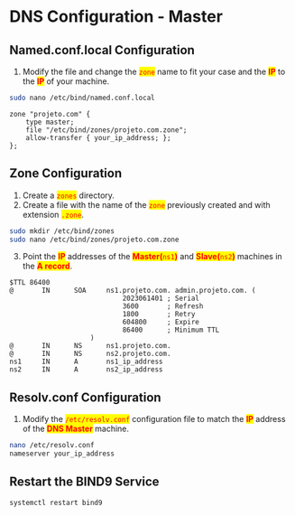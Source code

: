 # DNS Configuration - Master

## Named.conf.local Configuration

1. Modify the file and change the <mark style="color:red;">`zone`</mark> name to fit your case and the <mark style="color:red;">**IP**</mark> to the <mark style="color:red;">**IP**</mark> of your machine.

```bash
sudo nano /etc/bind/named.conf.local
```

```dns-zone-file
zone "projeto.com" {
    type master;
    file "/etc/bind/zones/projeto.com.zone";
    allow-transfer { your_ip_address; };
};
```

## Zone Configuration

1. Create a <mark style="color:red;">`zones`</mark> directory.
2. Create a file with the name of the <mark style="color:red;">`zone`</mark> previously created and with extension <mark style="color:red;">`.zone`</mark>.

```bash
sudo mkdir /etc/bind/zones
sudo nano /etc/bind/zones/projeto.com.zone
```

3. Point the <mark style="color:red;">**IP**</mark> addresses of the <mark style="color:red;">**Master(**</mark><mark style="color:red;">`ns1`</mark><mark style="color:red;">**)**</mark> and <mark style="color:red;">**Slave(**</mark><mark style="color:red;">`ns2`</mark><mark style="color:red;">**)**</mark> machines in the <mark style="color:red;">**A record**</mark>.

```dns-zone-file
$TTL 86400
@       IN      SOA     ns1.projeto.com. admin.projeto.com. (
                            2023061401 ; Serial
                            3600       ; Refresh
                            1800       ; Retry
                            604800     ; Expire
                            86400      ; Minimum TTL
                    )
@       IN      NS      ns1.projeto.com.
@       IN      NS      ns2.projeto.com.
ns1     IN      A       ns1_ip_address
ns2     IN      A       ns2_ip_address
```

## Resolv.conf Configuration

1. Modify the <mark style="color:red;">`/etc/resolv.conf`</mark> configuration file to match the <mark style="color:red;">**IP**</mark> address of the <mark style="color:red;">**DNS Master**</mark> machine.

```bash
nano /etc/resolv.conf
nameserver your_ip_address
```

## Restart the BIND9 Service

```bash
systemctl restart bind9
```
